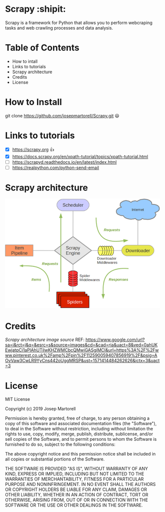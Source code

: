 # Scrapy :shipit:
Scrapy is a framework for Python that allows you to perform webcraping tasks and web crawling processes and data analysis.


# Table of Contents

- How to intall
- Links to tutorials
- Scrapy architecture
- Credits
- License


# How to Install

git clone https://github.com/josepmartorell/Scrapy.git :smiley:

 
# Links to tutorials

- [x] https://scrapy.org :+1:
- [x] https://docs.scrapy.org/en/xpath-tutorial/topics/xpath-tutorial.html
- [ ] https://scrapyd.readthedocs.io/en/latest/index.html
- [ ] https://realpython.com/python-send-email

# Scrapy architecture

![Scrapy performance](scrapy_architecture.png)


# Credits

*Scrapy architecture image source*
REF: 
https://www.google.com/url?sa=i&rct=j&q=&esrc=s&source=images&cd=&cad=rja&uact=8&ved=0ahUKEwjatpCi1aPlAhUTilwKHZWMCbcQMwiGASgiMCI&url=https%3A%2F%2Fwww.pinterest.co.uk%2Famp%2Fpin%2F112590059407856919%2F&psig=AOvVaw3CwLR9YyCns442oUggMRSP&ust=1571414484262626&ictx=3&uact=3

# License

MIT License

Copyright (c) 2019 Josep Martorell

Permission is hereby granted, free of charge, to any person obtaining a copy
of this software and associated documentation files (the "Software"), to deal
in the Software without restriction, including without limitation the rights
to use, copy, modify, merge, publish, distribute, sublicense, and/or sell
copies of the Software, and to permit persons to whom the Software is
furnished to do so, subject to the following conditions:

The above copyright notice and this permission notice shall be included in all
copies or substantial portions of the Software.

THE SOFTWARE IS PROVIDED "AS IS", WITHOUT WARRANTY OF ANY KIND, EXPRESS OR
IMPLIED, INCLUDING BUT NOT LIMITED TO THE WARRANTIES OF MERCHANTABILITY,
FITNESS FOR A PARTICULAR PURPOSE AND NONINFRINGEMENT. IN NO EVENT SHALL THE
AUTHORS OR COPYRIGHT HOLDERS BE LIABLE FOR ANY CLAIM, DAMAGES OR OTHER
LIABILITY, WHETHER IN AN ACTION OF CONTRACT, TORT OR OTHERWISE, ARISING FROM,
OUT OF OR IN CONNECTION WITH THE SOFTWARE OR THE USE OR OTHER DEALINGS IN THE
SOFTWARE.
